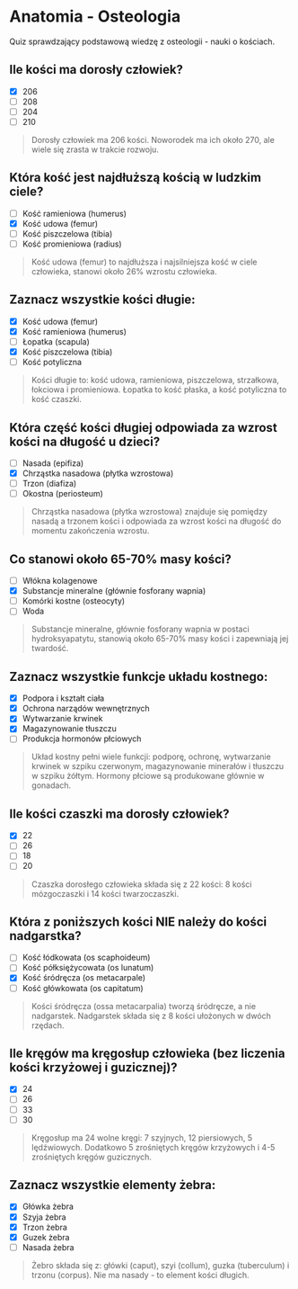 # Anatomia - Osteologia

Quiz sprawdzający podstawową wiedzę z osteologii - nauki o kościach.

## Ile kości ma dorosły człowiek?

- [x] 206
- [ ] 208
- [ ] 204
- [ ] 210

> Dorosły człowiek ma 206 kości. Noworodek ma ich około 270, ale wiele się zrasta w trakcie rozwoju.

## Która kość jest najdłuższą kością w ludzkim ciele?

- [ ] Kość ramieniowa (humerus)
- [x] Kość udowa (femur)
- [ ] Kość piszczelowa (tibia)
- [ ] Kość promieniowa (radius)

> Kość udowa (femur) to najdłuższa i najsilniejsza kość w ciele człowieka, stanowi około 26% wzrostu człowieka.

## Zaznacz wszystkie kości długie:

- [x] Kość udowa (femur)
- [x] Kość ramieniowa (humerus)
- [ ] Łopatka (scapula)
- [x] Kość piszczelowa (tibia)
- [ ] Kość potyliczna

> Kości długie to: kość udowa, ramieniowa, piszczelowa, strzałkowa, łokciowa i promieniowa. Łopatka to kość płaska, a kość potyliczna to kość czaszki.

## Która część kości długiej odpowiada za wzrost kości na długość u dzieci?

- [ ] Nasada (epifiza)
- [x] Chrząstka nasadowa (płytka wzrostowa)
- [ ] Trzon (diafiza)
- [ ] Okostna (periosteum)

> Chrząstka nasadowa (płytka wzrostowa) znajduje się pomiędzy nasadą a trzonem kości i odpowiada za wzrost kości na długość do momentu zakończenia wzrostu.

## Co stanowi około 65-70% masy kości?

- [ ] Włókna kolagenowe
- [x] Substancje mineralne (głównie fosforany wapnia)
- [ ] Komórki kostne (osteocyty)
- [ ] Woda

> Substancje mineralne, głównie fosforany wapnia w postaci hydroksyapatytu, stanowią około 65-70% masy kości i zapewniają jej twardość.

## Zaznacz wszystkie funkcje układu kostnego:

- [x] Podpora i kształt ciała
- [x] Ochrona narządów wewnętrznych
- [x] Wytwarzanie krwinek
- [x] Magazynowanie tłuszczu
- [ ] Produkcja hormonów płciowych

> Układ kostny pełni wiele funkcji: podporę, ochronę, wytwarzanie krwinek w szpiku czerwonym, magazynowanie minerałów i tłuszczu w szpiku żółtym. Hormony płciowe są produkowane głównie w gonadach.

## Ile kości czaszki ma dorosły człowiek?

- [x] 22
- [ ] 26
- [ ] 18
- [ ] 20

> Czaszka dorosłego człowieka składa się z 22 kości: 8 kości mózgoczaszki i 14 kości twarzoczaszki.

## Która z poniższych kości NIE należy do kości nadgarstka?

- [ ] Kość łódkowata (os scaphoideum)
- [ ] Kość półksiężycowata (os lunatum)
- [x] Kość śródręcza (os metacarpale)
- [ ] Kość główkowata (os capitatum)

> Kości śródręcza (ossa metacarpalia) tworzą śródręcze, a nie nadgarstek. Nadgarstek składa się z 8 kości ułożonych w dwóch rzędach.

## Ile kręgów ma kręgosłup człowieka (bez liczenia kości krzyżowej i guzicznej)?

- [x] 24
- [ ] 26
- [ ] 33
- [ ] 30

> Kręgosłup ma 24 wolne kręgi: 7 szyjnych, 12 piersiowych, 5 lędźwiowych. Dodatkowo 5 zrośniętych kręgów krzyżowych i 4-5 zrośniętych kręgów guzicznych.

## Zaznacz wszystkie elementy żebra:

- [x] Główka żebra
- [x] Szyja żebra
- [x] Trzon żebra
- [x] Guzek żebra
- [ ] Nasada żebra

> Żebro składa się z: główki (caput), szyi (collum), guzka (tuberculum) i trzonu (corpus). Nie ma nasady - to element kości długich.
